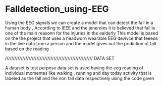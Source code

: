 # Falldetection_using-EEG
Using the EEG signals we can create a model that can detect the fall in a human body , According to IEEE and the jeneroles it is believed that fall is one of the main reasonn for the injuries in the ealderly 
This model is based on the the project that uses a headworn wearable EEG devivce that feeeds in the live data from a person and the model gives out the pridiction of fall based on the reading 

//////////////////////////////////////////////////////// DATA SET 

A dataset is test perpose data set is used having the eeg reading of individual momentes like walking , running and day today activity that is labeled as the fall and the non fall data respectively using the code given 
